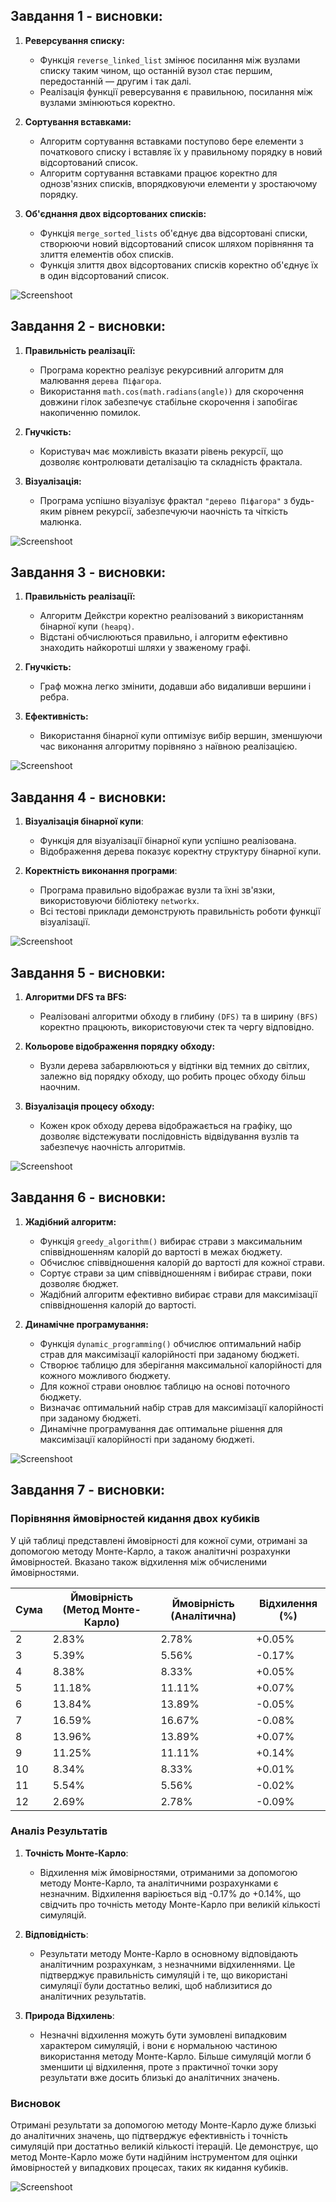 ## Завдання 1 - висновки:

1. **Реверсування списку:**

   - Функція `reverse_linked_list` змінює посилання між вузлами списку таким чином, що останній вузол стає першим, передостанній — другим і так далі.
   - Реалізація функції реверсування є правильною, посилання між вузлами змінюються коректно.

2. **Сортування вставками:**

   - Алгоритм сортування вставками поступово бере елементи з початкового списку і вставляє їх у правильному порядку в новий відсортований список.
   - Алгоритм сортування вставками працює коректно для однозв'язних списків, впорядковуючи елементи у зростаючому порядку.

3. **Об'єднання двох відсортованих списків:**

   - Функція `merge_sorted_lists` об'єднує два відсортовані списки, створюючи новий відсортований список шляхом порівняння та злиття елементів обох списків.
   - Функція злиття двох відсортованих списків коректно об'єднує їх в один відсортований список.

![Screenshoot](./assets/screenshoot_1.png)

## Завдання 2 - висновки:

1. **Правильність реалізації:**

   - Програма коректно реалізує рекурсивний алгоритм для малювання `дерева Піфагора`.
   - Використання `math.cos(math.radians(angle))` для скорочення довжини гілок забезпечує стабільне скорочення і запобігає накопиченню помилок.

2. **Гнучкість:**

   - Користувач має можливість вказати рівень рекурсії, що дозволяє контролювати деталізацію та складність фрактала.

3. **Візуалізація:**

   - Програма успішно візуалізує фрактал `"дерево Піфагора"` з будь-яким рівнем рекурсії, забезпечуючи наочність та чіткість малюнка.

![Screenshoot](./assets/screenshoot_2.png)

## Завдання 3 - висновки:

1. **Правильність реалізації:**

   - Алгоритм Дейкстри коректно реалізований з використанням бінарної купи `(heapq)`.
   - Відстані обчислюються правильно, і алгоритм ефективно знаходить найкоротші шляхи у зваженому графі.

2. **Гнучкість:**

   - Граф можна легко змінити, додавши або видаливши вершини і ребра.

3. **Ефективність:**

   - Використання бінарної купи оптимізує вибір вершин, зменшуючи час виконання алгоритму порівняно з наївною реалізацією.

![Screenshoot](./assets/screenshoot_3.png)

## Завдання 4 - висновки:

1. **Візуалізація бінарної купи**:

   - Функція для візуалізації бінарної купи успішно реалізована.
   - Відображення дерева показує коректну структуру бінарної купи.

2. **Коректність виконання програми**:
   - Програма правильно відображає вузли та їхні зв'язки, використовуючи бібліотеку `networkx`.
   - Всі тестові приклади демонструють правильність роботи функції візуалізації.

![Screenshoot](./assets/screenshoot_4.png)

## Завдання 5 - висновки:

1. **Алгоритми DFS та BFS:**

   - Реалізовані алгоритми обходу в глибину `(DFS)` та в ширину `(BFS)` коректно працюють, використовуючи стек та чергу відповідно.

2. **Кольорове відображення порядку обходу:**

   - Вузли дерева забарвлюються у відтінки від темних до світлих, залежно від порядку обходу, що робить процес обходу більш наочним.

3. **Візуалізація процесу обходу:**

   - Кожен крок обходу дерева відображається на графіку, що дозволяє відстежувати послідовність відвідування вузлів та забезпечує наочність алгоритмів.

![Screenshoot](./assets/screenshoot_5.png)

## Завдання 6 - висновки:

1. **Жадібний алгоритм:**

   - Функція `greedy_algorithm()` вибирає страви з максимальним співвідношенням калорій до вартості в межах бюджету.
   - Обчислює співвідношення калорій до вартості для кожної страви.
   - Сортує страви за цим співвідношенням і вибирає страви, поки дозволяє бюджет.
   - Жадібний алгоритм ефективно вибирає страви для максимізації співвідношення калорій до вартості.

2. **Динамічне програмування:**

   - Функція `dynamic_programming()` обчислює оптимальний набір страв для максимізації калорійності при заданому бюджеті.
   - Створює таблицю для зберігання максимальної калорійності для кожного можливого бюджету.
   - Для кожної страви оновлює таблицю на основі поточного бюджету.
   - Визначає оптимальний набір страв для максимізації калорійності при заданому бюджеті.
   - Динамічне програмування дає оптимальне рішення для максимізації калорійності при заданому бюджеті.

![Screenshoot](./assets/screenshoot_6.png)

## Завдання 7 - висновки:

### Порівняння ймовірностей кидання двох кубиків

У цій таблиці представлені ймовірності для кожної суми, отримані за допомогою методу Монте-Карло, а також аналітичні розрахунки ймовірностей. Вказано також відхилення між обчисленими ймовірностями.

| Сума | Ймовірність (Метод Монте-Карло) | Ймовірність (Аналітична) | Відхилення (%) |
| ---- | ------------------------------- | ------------------------ | -------------- |
| 2    | 2.83%                           | 2.78%                    | +0.05%         |
| 3    | 5.39%                           | 5.56%                    | -0.17%         |
| 4    | 8.38%                           | 8.33%                    | +0.05%         |
| 5    | 11.18%                          | 11.11%                   | +0.07%         |
| 6    | 13.84%                          | 13.89%                   | -0.05%         |
| 7    | 16.59%                          | 16.67%                   | -0.08%         |
| 8    | 13.96%                          | 13.89%                   | +0.07%         |
| 9    | 11.25%                          | 11.11%                   | +0.14%         |
| 10   | 8.34%                           | 8.33%                    | +0.01%         |
| 11   | 5.54%                           | 5.56%                    | -0.02%         |
| 12   | 2.69%                           | 2.78%                    | -0.09%         |

### Аналіз Результатів

1. **Точність Монте-Карло**:

   - Відхилення між ймовірностями, отриманими за допомогою методу Монте-Карло, та аналітичними розрахунками є незначним. Відхилення варіюється від -0.17% до +0.14%, що свідчить про точність методу Монте-Карло при великій кількості симуляцій.

2. **Відповідність**:

   - Результати методу Монте-Карло в основному відповідають аналітичним розрахункам, з незначними відхиленнями. Це підтверджує правильність симуляцій і те, що використані симуляції були достатньо великі, щоб наблизитися до аналітичних результатів.

3. **Природа Відхилень**:
   - Незначні відхилення можуть бути зумовлені випадковим характером симуляцій, і вони є нормальною частиною використання методу Монте-Карло. Більше симуляцій могли б зменшити ці відхилення, проте з практичної точки зору результати вже досить близькі до аналітичних значень.

### Висновок

Отримані результати за допомогою методу Монте-Карло дуже близькі до аналітичних значень, що підтверджує ефективність і точність симуляцій при достатньо великій кількості ітерацій. Це демонструє, що метод Монте-Карло може бути надійним інструментом для оцінки ймовірностей у випадкових процесах, таких як кидання кубиків.

![Screenshoot](./assets/screenshoot_7.png)